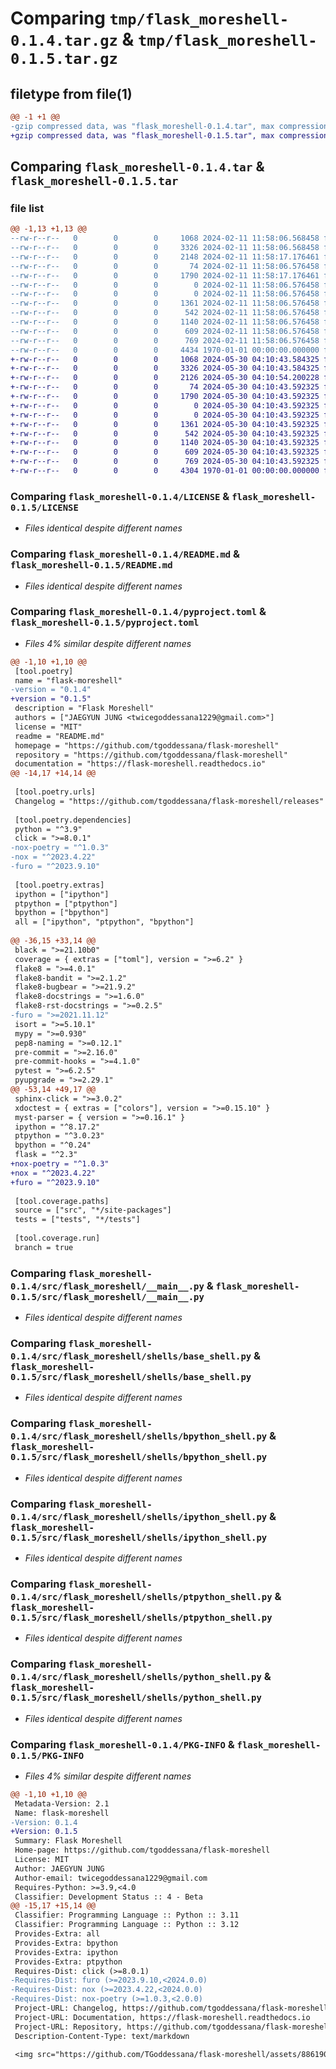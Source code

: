 # Comparing `tmp/flask_moreshell-0.1.4.tar.gz` & `tmp/flask_moreshell-0.1.5.tar.gz`

## filetype from file(1)

```diff
@@ -1 +1 @@
-gzip compressed data, was "flask_moreshell-0.1.4.tar", max compression
+gzip compressed data, was "flask_moreshell-0.1.5.tar", max compression
```

## Comparing `flask_moreshell-0.1.4.tar` & `flask_moreshell-0.1.5.tar`

### file list

```diff
@@ -1,13 +1,13 @@
--rw-r--r--   0        0        0     1068 2024-02-11 11:58:06.568458 flask_moreshell-0.1.4/LICENSE
--rw-r--r--   0        0        0     3326 2024-02-11 11:58:06.568458 flask_moreshell-0.1.4/README.md
--rw-r--r--   0        0        0     2148 2024-02-11 11:58:17.176461 flask_moreshell-0.1.4/pyproject.toml
--rw-r--r--   0        0        0       74 2024-02-11 11:58:06.576458 flask_moreshell-0.1.4/src/flask_moreshell/__init__.py
--rw-r--r--   0        0        0     1790 2024-02-11 11:58:17.176461 flask_moreshell-0.1.4/src/flask_moreshell/__main__.py
--rw-r--r--   0        0        0        0 2024-02-11 11:58:06.576458 flask_moreshell-0.1.4/src/flask_moreshell/py.typed
--rw-r--r--   0        0        0        0 2024-02-11 11:58:06.576458 flask_moreshell-0.1.4/src/flask_moreshell/shells/__init__.py
--rw-r--r--   0        0        0     1361 2024-02-11 11:58:06.576458 flask_moreshell-0.1.4/src/flask_moreshell/shells/base_shell.py
--rw-r--r--   0        0        0      542 2024-02-11 11:58:06.576458 flask_moreshell-0.1.4/src/flask_moreshell/shells/bpython_shell.py
--rw-r--r--   0        0        0     1140 2024-02-11 11:58:06.576458 flask_moreshell-0.1.4/src/flask_moreshell/shells/ipython_shell.py
--rw-r--r--   0        0        0      609 2024-02-11 11:58:06.576458 flask_moreshell-0.1.4/src/flask_moreshell/shells/ptpython_shell.py
--rw-r--r--   0        0        0      769 2024-02-11 11:58:06.576458 flask_moreshell-0.1.4/src/flask_moreshell/shells/python_shell.py
--rw-r--r--   0        0        0     4434 1970-01-01 00:00:00.000000 flask_moreshell-0.1.4/PKG-INFO
+-rw-r--r--   0        0        0     1068 2024-05-30 04:10:43.584325 flask_moreshell-0.1.5/LICENSE
+-rw-r--r--   0        0        0     3326 2024-05-30 04:10:43.584325 flask_moreshell-0.1.5/README.md
+-rw-r--r--   0        0        0     2126 2024-05-30 04:10:54.200228 flask_moreshell-0.1.5/pyproject.toml
+-rw-r--r--   0        0        0       74 2024-05-30 04:10:43.592325 flask_moreshell-0.1.5/src/flask_moreshell/__init__.py
+-rw-r--r--   0        0        0     1790 2024-05-30 04:10:43.592325 flask_moreshell-0.1.5/src/flask_moreshell/__main__.py
+-rw-r--r--   0        0        0        0 2024-05-30 04:10:43.592325 flask_moreshell-0.1.5/src/flask_moreshell/py.typed
+-rw-r--r--   0        0        0        0 2024-05-30 04:10:43.592325 flask_moreshell-0.1.5/src/flask_moreshell/shells/__init__.py
+-rw-r--r--   0        0        0     1361 2024-05-30 04:10:43.592325 flask_moreshell-0.1.5/src/flask_moreshell/shells/base_shell.py
+-rw-r--r--   0        0        0      542 2024-05-30 04:10:43.592325 flask_moreshell-0.1.5/src/flask_moreshell/shells/bpython_shell.py
+-rw-r--r--   0        0        0     1140 2024-05-30 04:10:43.592325 flask_moreshell-0.1.5/src/flask_moreshell/shells/ipython_shell.py
+-rw-r--r--   0        0        0      609 2024-05-30 04:10:43.592325 flask_moreshell-0.1.5/src/flask_moreshell/shells/ptpython_shell.py
+-rw-r--r--   0        0        0      769 2024-05-30 04:10:43.592325 flask_moreshell-0.1.5/src/flask_moreshell/shells/python_shell.py
+-rw-r--r--   0        0        0     4304 1970-01-01 00:00:00.000000 flask_moreshell-0.1.5/PKG-INFO
```

### Comparing `flask_moreshell-0.1.4/LICENSE` & `flask_moreshell-0.1.5/LICENSE`

 * *Files identical despite different names*

### Comparing `flask_moreshell-0.1.4/README.md` & `flask_moreshell-0.1.5/README.md`

 * *Files identical despite different names*

### Comparing `flask_moreshell-0.1.4/pyproject.toml` & `flask_moreshell-0.1.5/pyproject.toml`

 * *Files 4% similar despite different names*

```diff
@@ -1,10 +1,10 @@
 [tool.poetry]
 name = "flask-moreshell"
-version = "0.1.4"
+version = "0.1.5"
 description = "Flask Moreshell"
 authors = ["JAEGYUN JUNG <twicegoddessana1229@gmail.com>"]
 license = "MIT"
 readme = "README.md"
 homepage = "https://github.com/tgoddessana/flask-moreshell"
 repository = "https://github.com/tgoddessana/flask-moreshell"
 documentation = "https://flask-moreshell.readthedocs.io"
@@ -14,17 +14,14 @@
 
 [tool.poetry.urls]
 Changelog = "https://github.com/tgoddessana/flask-moreshell/releases"
 
 [tool.poetry.dependencies]
 python = "^3.9"
 click = ">=8.0.1"
-nox-poetry = "^1.0.3"
-nox = "^2023.4.22"
-furo = "^2023.9.10"
 
 [tool.poetry.extras]
 ipython = ["ipython"]
 ptpython = ["ptpython"]
 bpython = ["bpython"]
 all = ["ipython", "ptpython", "bpython"]
 
@@ -36,15 +33,14 @@
 black = ">=21.10b0"
 coverage = { extras = ["toml"], version = ">=6.2" }
 flake8 = ">=4.0.1"
 flake8-bandit = ">=2.1.2"
 flake8-bugbear = ">=21.9.2"
 flake8-docstrings = ">=1.6.0"
 flake8-rst-docstrings = ">=0.2.5"
-furo = ">=2021.11.12"
 isort = ">=5.10.1"
 mypy = ">=0.930"
 pep8-naming = ">=0.12.1"
 pre-commit = ">=2.16.0"
 pre-commit-hooks = ">=4.1.0"
 pytest = ">=6.2.5"
 pyupgrade = ">=2.29.1"
@@ -53,14 +49,17 @@
 sphinx-click = ">=3.0.2"
 xdoctest = { extras = ["colors"], version = ">=0.15.10" }
 myst-parser = { version = ">=0.16.1" }
 ipython = "^8.17.2"
 ptpython = "^3.0.23"
 bpython = "^0.24"
 flask = "^2.3"
+nox-poetry = "^1.0.3"
+nox = "^2023.4.22"
+furo = "^2023.9.10"
 
 [tool.coverage.paths]
 source = ["src", "*/site-packages"]
 tests = ["tests", "*/tests"]
 
 [tool.coverage.run]
 branch = true
```

### Comparing `flask_moreshell-0.1.4/src/flask_moreshell/__main__.py` & `flask_moreshell-0.1.5/src/flask_moreshell/__main__.py`

 * *Files identical despite different names*

### Comparing `flask_moreshell-0.1.4/src/flask_moreshell/shells/base_shell.py` & `flask_moreshell-0.1.5/src/flask_moreshell/shells/base_shell.py`

 * *Files identical despite different names*

### Comparing `flask_moreshell-0.1.4/src/flask_moreshell/shells/bpython_shell.py` & `flask_moreshell-0.1.5/src/flask_moreshell/shells/bpython_shell.py`

 * *Files identical despite different names*

### Comparing `flask_moreshell-0.1.4/src/flask_moreshell/shells/ipython_shell.py` & `flask_moreshell-0.1.5/src/flask_moreshell/shells/ipython_shell.py`

 * *Files identical despite different names*

### Comparing `flask_moreshell-0.1.4/src/flask_moreshell/shells/ptpython_shell.py` & `flask_moreshell-0.1.5/src/flask_moreshell/shells/ptpython_shell.py`

 * *Files identical despite different names*

### Comparing `flask_moreshell-0.1.4/src/flask_moreshell/shells/python_shell.py` & `flask_moreshell-0.1.5/src/flask_moreshell/shells/python_shell.py`

 * *Files identical despite different names*

### Comparing `flask_moreshell-0.1.4/PKG-INFO` & `flask_moreshell-0.1.5/PKG-INFO`

 * *Files 4% similar despite different names*

```diff
@@ -1,10 +1,10 @@
 Metadata-Version: 2.1
 Name: flask-moreshell
-Version: 0.1.4
+Version: 0.1.5
 Summary: Flask Moreshell
 Home-page: https://github.com/tgoddessana/flask-moreshell
 License: MIT
 Author: JAEGYUN JUNG
 Author-email: twicegoddessana1229@gmail.com
 Requires-Python: >=3.9,<4.0
 Classifier: Development Status :: 4 - Beta
@@ -15,17 +15,14 @@
 Classifier: Programming Language :: Python :: 3.11
 Classifier: Programming Language :: Python :: 3.12
 Provides-Extra: all
 Provides-Extra: bpython
 Provides-Extra: ipython
 Provides-Extra: ptpython
 Requires-Dist: click (>=8.0.1)
-Requires-Dist: furo (>=2023.9.10,<2024.0.0)
-Requires-Dist: nox (>=2023.4.22,<2024.0.0)
-Requires-Dist: nox-poetry (>=1.0.3,<2.0.0)
 Project-URL: Changelog, https://github.com/tgoddessana/flask-moreshell/releases
 Project-URL: Documentation, https://flask-moreshell.readthedocs.io
 Project-URL: Repository, https://github.com/tgoddessana/flask-moreshell
 Description-Content-Type: text/markdown
 
 <img src="https://github.com/TGoddessana/flask-moreshell/assets/88619089/804d2934-be56-4ea7-8ad8-9c787d5b2dd2" style="width: 40%">
```

